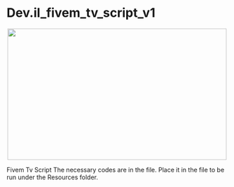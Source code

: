 # Dev.il_fivem_tv_script_v1

<p align="center">
  <img  width="500" height="300" src="https://i.hizliresim.com/lh5i19a.png
">
</p>

Fivem Tv Script The necessary codes are in the file. Place it in the file to be run under the Resources folder.
